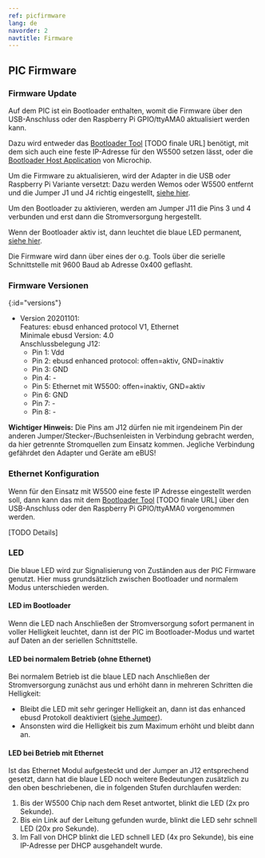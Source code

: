 ```yaml
---
ref: picfirmware
lang: de
navorder: 2
navtitle: Firmware
---
```

## PIC Firmware

### Firmware Update
Auf dem PIC ist ein Bootloader enthalten, womit die Firmware über den USB-Anschluss oder den Raspberry Pi GPIO/ttyAMA0
aktualisiert werden kann.

Dazu wird entweder das
[Bootloader Tool](https://github.com/john30/ebus3/tree/master/tools/bootloadercheck) [TODO finale URL]
benötigt, mit dem sich auch eine feste IP-Adresse für den W5500 setzen lässt,
oder die [Bootloader Host Application](https://www.microchip.com/promo/8-bit-bootloader) von Microchip.

Um die Firmware zu aktualisieren, wird der Adapter in die USB oder Raspberry Pi Variante versetzt: Dazu werden
Wemos oder W5500 entfernt und die Jumper J1 und J4 richtig eingestellt, [siehe hier](index#varianten).

Um den Bootloader zu aktivieren, werden am Jumper J11 die Pins 3 und 4 verbunden und erst dann die Stromversorgung
hergestellt.

Wenn der Bootloader aktiv ist, dann leuchtet die blaue LED permanent, [siehe hier](#led).

Die Firmware wird dann über eines der o.g. Tools über die serielle Schnittstelle mit 9600 Baud ab Adresse 0x400 geflasht.

### Firmware Versionen
{:id="versions"}
* Version 20201101:  
  Features: ebusd enhanced protocol V1, Ethernet  
  Minimale ebusd Version: 4.0  
  Anschlussbelegung J12:  
  * Pin 1: Vdd
  * Pin 2: ebusd enhanced protocol: offen=aktiv, GND=inaktiv
  * Pin 3: GND
  * Pin 4: -
  * Pin 5: Ethernet mit W5500: offen=inaktiv, GND=aktiv
  * Pin 6: GND
  * Pin 7: -
  * Pin 8: -

**Wichtiger Hinweis:** Die Pins am J12 dürfen nie mit irgendeinem Pin der anderen Jumper/Stecker-/Buchsenleisten in
Verbindung gebracht werden, da hier getrennte Stromquellen zum Einsatz kommen. Jegliche Verbindung gefährdet den Adapter
und Geräte am eBUS!

### Ethernet Konfiguration
Wenn für den Einsatz mit W5500 eine feste IP Adresse eingestellt werden soll, dann kann das mit dem
[Bootloader Tool](https://github.com/john30/ebus3/tree/master/tools/bootloadercheck) [TODO finale URL]
über den USB-Anschluss oder den Raspberry Pi GPIO/ttyAMA0 vorgenommen werden.

[TODO Details]

### LED
Die blaue LED wird zur Signalisierung von Zuständen aus der PIC Firmware genutzt. Hier muss grundsätzlich zwischen
Bootloader und normalem Modus unterschieden werden.

#### LED im Bootloader
Wenn die LED nach Anschließen der Stromversorgung sofort permanent in voller Helligkeit leuchtet, dann ist der PIC im
Bootloader-Modus und wartet auf Daten an der seriellen Schnittstelle.

#### LED bei normalem Betrieb (ohne Ethernet)
Bei normalem Betrieb ist die blaue LED nach Anschließen der Stromversorgung zunächst aus und erhöht dann in mehreren
Schritten die Helligkeit:
* Bleibt die LED mit sehr geringer Helligkeit an, dann ist das enhanced ebusd Protokoll deaktiviert
  ([siehe Jumper](index#jumper)). 
* Ansonsten wird die Helligkeit bis zum Maximum erhöht und bleibt dann an.

#### LED bei Betrieb mit Ethernet
Ist das Ethernet Modul aufgesteckt und der Jumper an J12 entsprechend gesetzt, dann hat die blaue LED noch weitere
Bedeutungen zusätzlich zu den oben beschriebenen, die in folgenden Stufen durchlaufen werden:
1. Bis der W5500 Chip nach dem Reset antwortet, blinkt die LED (2x pro Sekunde).
2. Bis ein Link auf der Leitung gefunden wurde, blinkt die LED sehr schnell LED (20x pro Sekunde).
3. Im Fall von DHCP blinkt die LED schnell LED (4x pro Sekunde), bis eine IP-Adresse per DHCP ausgehandelt wurde. 
